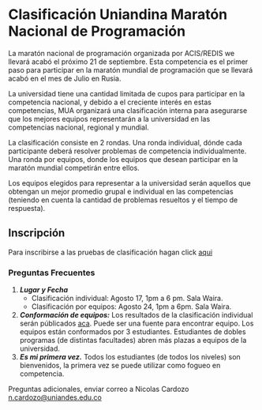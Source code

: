 
# Clasificación Uniandina Maratón Nacional de Programación

La maratón nacional de programación organizada por ACIS/REDIS we llevará acabó el próximo 21 de septiembre. Esta competencia es el primer paso para participar en la maratón mundial de programación que se llevará acabó en el mes de Julio en Rusia.

La universidad tiene una cantidad limitada de cupos para participar en la competencia nacional, y debido a el creciente interés en estas competencias, MUA organizará una clasificación interna para asegurarse que los mejores equipos representarán a la universidad en las competencias nacional, regional y mundial.

La clasificación consiste en 2 rondas. Una ronda individual, dónde cada participante deberá resolver problemas de competencia individualmente. Una ronda por equipos, donde los equipos que desean participar en la maratón mundial competirán entre ellos.

Los equipos elegidos para representar a la universidad serán aquellos que obtengan un mejor promedio grupal e individual en las competencias (teniendo en cuenta la cantidad de problemas resueltos y el tiempo de respuesta).


## Inscripción
Para inscribirse a las pruebas de clasificación hagan click [aqui](https://docs.google.com/forms/d/1bsndUeOylS2KuqTezhsPc8PCoStY-envPaJbldL6nhc/edit)

### Preguntas Frecuentes

  1. ***Lugar y Fecha***
     - Clasificación individual: Agosto 17, 1pm a 6 pm. Sala Waira.
     - Clasificación por equipos: Agosto 24, 1pm a 6pm. Sala Waira.
  2. ***Conformación de equipos:*** Los resultados de la clasificación individual serán públicados [aca](https://mua-uniandes.github.io/ranking.html). Puede ser una fuente para encontrar equipo.
  Los equipos están conformados por 3 estudiantes. Estudiantes de dobles programas (de distintas facultades) abren más plazas a equipos de la universidad.
  3. ***Es mi primera vez.*** Todos los estudiantes (de todos los niveles) son bienvenidos, la primera vez se puede utilizar como fogueo en competencia.
  
  Preguntas adicionales, enviar correo a Nicolas Cardozo <n.cardozo@uniandes.edu.co>
  
